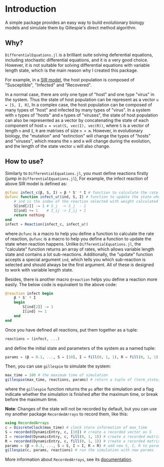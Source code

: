 # Introduction

A simple package provides an easy way to build evolutionary biology models
and simulate them by Gillespie's direct method algorithm.

## Why?

`DifferentialEquations.jl` is a brilliant suite solving deferential equations,
including stochastic differential equations, and it is a very good choice.
However, it is not suitable for solving differential equations
with variable length state,
which is the main reason why I created this package.

For example, in a [SIR model](https://en.wikipedia.org/wiki/Compartmental_models_in_epidemiology#The_SIR_model),
the host population is composed of "Susceptible", "Infected" and "Recovered".

In a normal case, there are only one type of "host" and one type "virus" in the system.
Thus the state of host population can be represent as a vector `u = [S, I, R]`,
In a complex case, the host population can be composed of many types of "host" and infected by many types of "virus".
In a system with `n` types of "hosts" and `m` types of "viruses",
the state of host population can also be represented as a vector
by concatenating the state of each component of host `u = vcat(S, vec(I), vec(R))`,
where `S` is a vector of length `n` and `I`, `R` are matrixes of size `n × m`.
However, in evolutionary biology,
the "mutation" and "extinction" will change the types of "hosts" and "viruses",
which means the `n` and `m` will change during the evolution,
and the length of the state vector `u` will also change.

## How to use?

Similarly to `DifferentialEquations.jl`,
you must define reactions firstly (jump in `DifferentialEquations.jl`),
For example, the infect reaction of above SIR model is defined as:

```julia
@cfunc infect_c(β, S, I) = β * S' * I # function to calculate the rate of infection
@ufunc function infect_u!(ind, S, I) # function to update the state when infection happens
    # ind is the index of the reaction selected with weight calculated by `infect_c`
    S[ind[2]] -= 1 # S_j  -> S_j  - 1
    I[ind] += 1    # I_ij -> I_ij + 1
    return nothing
end
infect = Reaction(infect_c, infect_u!)
```

where `@cfunc` is a macro to help you define a function to calculate the rate of reaction,
`@ufunc` is a macro to help you define a function to update the state when reaction happens.
Unlike `DifferentialEquations.jl`, the "calculate" function returns an array of rates,
which allows variable length state and contains a lot sub-reactions.
Additionally, the "update" function accepts a special argument `ind`,
which tells you which sub-reaction is selected and should always be the first argument.
All of these is designed to work with variable length state.

Besides, there is another macro `@reaction` helps you define a reaction more easily.
The below code is equivalent to the above code:

```julia
@reaction infect begin
    β * S' * I
    begin
        S[ind[2]] -= 1
        I[ind] += 1
    end
end
```

Once you have defined all reactions, put them together as a tuple:

```julia
reactions = (infect, ...)
```

and define the initial state and parameters of the system as a named tuple:

```julia
params = (β = 0.1, ..., S = [10], I = fill(0, 1, 1), R = fill(0, 1, 1))
```

Then, you can use `gillespie` to simulate the system:

```julia
max_time = 100 # the maximum time of simulation
gillespie(max_time, reactions, params) # return a tuple of (term_state, params)
```

where the `gillespie` function returns the `ps` after the simulation
and a flag indicate whether the simulation is finished after the maximum time,
or break before the maximum time.

**Note**: Changes of the state will not be recorded by default,
but you can use my another package `RecordedArrays` to record them, like this:

```julia
using RecordedArrays
c = DiscreteClock(max_time) # clock store information of max_time
S = recorded(DynamicEntry, c, [10]) # create a recorded vector as S
I = recorded(DynamicEntry, c, fill(0, 1, 1)) # create a recorded matrix as I
R = recorded(DynamicEntry, c, fill(0, 1, 1)) # create a recorded matrix as R
params = (β = 0.1, ..., S = S, I = I, R = R) # add new S, I, R to params
gillespie(c, params, reactions) # run the simulation with new params
```

More information about `RecordedArrays`, see its
[documentation](https://wangl-cc.github.io/RecordedArrays.jl/dev).
